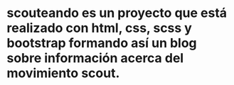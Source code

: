 # scouteando es un proyecto que está realizado con html, css, scss y bootstrap formando así un blog sobre información acerca del movimiento scout.
